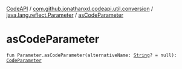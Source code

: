 [CodeAPI](../../index.md) / [com.github.jonathanxd.codeapi.util.conversion](../index.md) / [java.lang.reflect.Parameter](index.md) / [asCodeParameter](.)

# asCodeParameter

`fun Parameter.asCodeParameter(alternativeName: `[`String`](https://kotlinlang.org/api/latest/jvm/stdlib/kotlin/-string/index.html)`? = null): `[`CodeParameter`](../../com.github.jonathanxd.codeapi.base/-code-parameter/index.md)